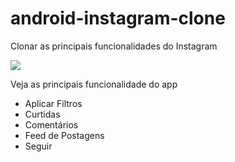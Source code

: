 # android-instagram-clone
Clonar as principais funcionalidades do Instagram

<img src="https://user-images.githubusercontent.com/21367563/97065502-2a088580-1584-11eb-9a8f-70f825268359.jpg"/>

<p>Veja as principais funcionalidade do app</p>

<ul>
  <li>Aplicar Filtros</li>
  <li>Curtidas</li>
  <li>Comentários</li>
  <li>Feed de Postagens</li>
  <li>Seguir</li>
  </ul>







